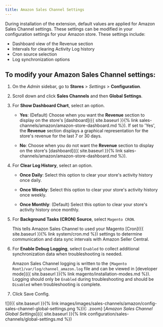 ```yaml
---
title: Amazon Sales Channel Settings
---
```



During installation of the extension, default values are applied for Amazon Sales Channel settings. These settings can be modified in your configuration settings for your Amazon store. These settings include:

- Dashboard view of the Revenue section
- Intervals for clearing Activity Log history
- Cron source selection
- Log synchronization options

## To modify your Amazon Sales Channel settings:

1. On the _Admin_ sidebar, go to **Stores** > _Settings_ > **Configuration**.

1. Scroll down and click **Sales Channels** and then **Global Settings**.

1. For **Show Dashboard Chart**, select an option.

    - **Yes**: (Default) Choose when you want the **Revenue** section to display on the store's [dashboard]({{ site.baseurl }}{% link sales-channels/amazon/amazon-store-dashboard.md %}). If set to 'Yes', the **Revenue** section displays a graphical representation for the store's revenue for the last 7 or 30 days.

    - **No**: Choose when you do not want the **Revenue** section to display on the store's [dashboard]({{ site.baseurl }}{% link sales-channels/amazon/amazon-store-dashboard.md %}).

1. For **Clear Log History**, select an option.

    - **Once Daily**: Select this option to clear your store's activity history once daily.

    - **Once Weekly**: Select this option to clear your store's activity history once weekly.

    - **Once Monthly**: (Default) Select this option to clear your store's activity history once monthly.

1. For **Background Tasks (CRON) Source**, select `Magento CRON`.

   This tells Amazon Sales Channel to used your Magento [Cron]({{ site.baseurl }}{% link system/cron.md %}) settings to determine communication and data sync intervals with Amazon Seller Central.

1. For **Enable Debug Logging**, select `Enabled` to collect additional synchronization data when troubleshooting is needed.

   Amazon Sales Channel logging is written to the `{Magento Root}/var/log/channel_amazon.log` file and can be viewed in [developer mode]({{ site.baseurl }}{% link magento/installation-modes.md %}). Logging should only be `Enabled` during troubleshooting and should be `Disabled` when troubleshooting is complete.

1. Click <span class="btn">Save Config</span>.

![]({{ site.baseurl }}{% link images/images/sales-channels/amazon/config-sales-channel-global-settings.png %}){: .zoom}
[_Amazon Sales Channel Global Settings_]({{ site.baseurl }}{% link configuration/sales-channels/global-settings.md %})

